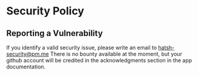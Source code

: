 # Security Policy

## Reporting a Vulnerability

If you identify a valid security issue, please write an email to hatsh-security@pm.me
There is no bounty available at the moment, but your github account will be credited in the acknowledgments section in the app documentation.
